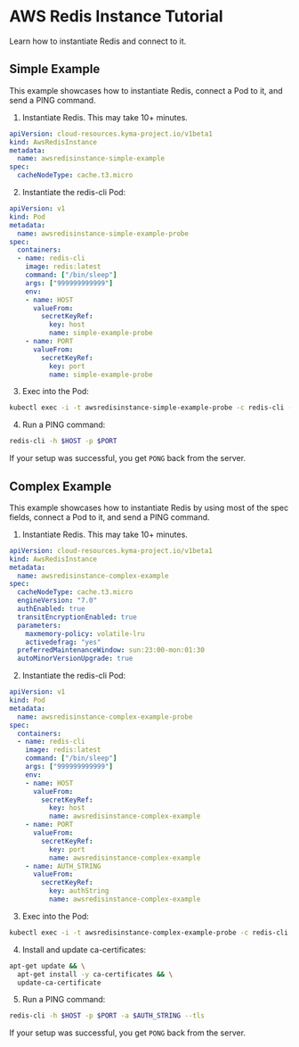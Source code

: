 # AWS Redis Instance Tutorial
Learn how to instantiate Redis and connect to it.
## Simple Example

This example showcases how to instantiate Redis, connect a Pod to it, and send a PING command.

1. Instantiate Redis. This may take 10+ minutes.


```yaml
apiVersion: cloud-resources.kyma-project.io/v1beta1
kind: AwsRedisInstance
metadata:
  name: awsredisinstance-simple-example
spec:
  cacheNodeType: cache.t3.micro
```

2. Instantiate the redis-cli Pod:

```yaml
apiVersion: v1
kind: Pod
metadata:
  name: awsredisinstance-simple-example-probe
spec:
  containers:
  - name: redis-cli
    image: redis:latest
    command: ["/bin/sleep"]
    args: ["999999999999"]
    env:
    - name: HOST
      valueFrom:
        secretKeyRef:
          key: host
          name: simple-example-probe
    - name: PORT
      valueFrom:
        secretKeyRef:
          key: port
          name: simple-example-probe
```

3. Exec into the Pod:

```bash
kubectl exec -i -t awsredisinstance-simple-example-probe -c redis-cli -- sh -c "clear; (bash || ash || sh)"
```

4. Run a PING command:

```bash
redis-cli -h $HOST -p $PORT
```
If your setup was successful, you get `PONG` back from the server.

## Complex Example

This example showcases how to instantiate Redis by using most of the spec fields, connect a Pod to it, and send a PING command.

1. Instantiate Redis. This may take 10+ minutes.

```yaml
apiVersion: cloud-resources.kyma-project.io/v1beta1
kind: AwsRedisInstance
metadata:
  name: awsredisinstance-complex-example
spec:
  cacheNodeType: cache.t3.micro
  engineVersion: "7.0"
  authEnabled: true
  transitEncryptionEnabled: true
  parameters:
    maxmemory-policy: volatile-lru
    activedefrag: "yes"
  preferredMaintenanceWindow: sun:23:00-mon:01:30
  autoMinorVersionUpgrade: true
```

2. Instantiate the redis-cli Pod:

```yaml
apiVersion: v1
kind: Pod
metadata:
  name: awsredisinstance-complex-example-probe
spec:
  containers:
  - name: redis-cli
    image: redis:latest
    command: ["/bin/sleep"]
    args: ["999999999999"]
    env:
    - name: HOST
      valueFrom:
        secretKeyRef:
          key: host
          name: awsredisinstance-complex-example
    - name: PORT
      valueFrom:
        secretKeyRef:
          key: port
          name: awsredisinstance-complex-example
    - name: AUTH_STRING
      valueFrom:
        secretKeyRef:
          key: authString
          name: awsredisinstance-complex-example
```

3. Exec into the Pod:

```bash
kubectl exec -i -t awsredisinstance-complex-example-probe -c redis-cli -- sh -c "clear; (bash || ash || sh)"
```

4. Install and update ca-certificates:

```bash
apt-get update && \
  apt-get install -y ca-certificates && \
  update-ca-certificate
```

5. Run a PING command:

```bash
redis-cli -h $HOST -p $PORT -a $AUTH_STRING --tls
```
If your setup was successful, you get `PONG` back from the server.
